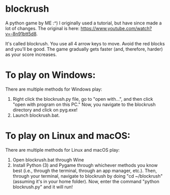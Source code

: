 # blockrush
A python game by ME :^) I originally used a tutorial, but have since made a lot of changes. The original is here: https://www.youtube.com/watch?v=-8n91btt5d8.

It's called blockrush. You use all 4 arrow keys to move. Avoid the red blocks and you'll be good. The game gradually gets faster (and, therefore, harder) as your score increases.

# To play on Windows:
There are multiple methods for Windows play:
1. Right click the blockrush.py file, go to "open with...", and then click "open with program on this PC." Now, you navigate to the blockrush directory and click on pyg.exe!
2. Launch blockrush.bat.
# To play on Linux and macOS:
There are multiple methods for Linux and macOS play:
1. Open blockrush.bat through Wine
2. Install Python (3) and Pygame through whichever methods you know best (i.e., through the terminal, through an app manager, etc.). Then, through your terminal, navigate to blockrush by doing "cd ~/blockrush" (assuming it's in your home folder). Now, enter the command "python blockrush.py" and it will run!
